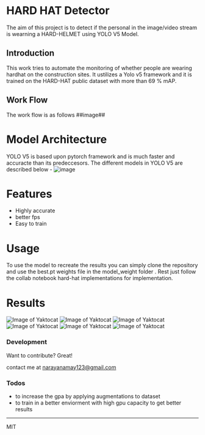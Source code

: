 # HARD HAT Detector
The aim of this project is to detect if the personal in the image/video stream is wearning a HARD-HELMET using YOLO V5 Model.
## Introduction
This work tries to automate the monitoring of whether people are wearing hardhat on the construction sites. It ustilizes a Yolo v5 framework and it is trained on the HARD-HAT public dataset with more than 69 % mAP.
## Work Flow
The work flow is as follows
##image##

# Model Architecture 
YOLO V5 is based upon pytorch framework and is much faster and accuracte than its predeccesors.
The different models in YOLO V5 are described below -
![image](https://github.com/gd1m3y/HARD-HAT-DETECTOR/blob/master/1_MS_sC3rpdyOGSJF8rwoJxA.png)
#  Features

  - Highly accurate
  - better fps
  - Easy to train

# Usage
To use the model to recreate the results you can simply clone the repository and use the best.pt weights file in the model_weight folder . Rest just follow the collab notebook hard-hat implementations for implementation.

# Results
![Image of Yaktocat](https://github.com/gd1m3y/HARD-HAT-DETECTOR/blob/master/results/result_1.jfif)
![Image of Yaktocat](https://github.com/gd1m3y/HARD-HAT-DETECTOR/blob/master/results/result_2.jfif)
![Image of Yaktocat](https://github.com/gd1m3y/HARD-HAT-DETECTOR/blob/master/results/result_3.jfif)
![Image of Yaktocat](https://github.com/gd1m3y/HARD-HAT-DETECTOR/blob/master/results/result_4.jfif)
![Image of Yaktocat](https://github.com/gd1m3y/HARD-HAT-DETECTOR/blob/master/results/result_5.jfif)
![Image of Yaktocat](https://github.com/gd1m3y/HARD-HAT-DETECTOR/blob/master/results/result_6.jfif)
### Development

Want to contribute? Great!

contact me at narayanamay123@gmail.com
### Todos

 
 - to increase the gpa by applying augmentations to dataset
 - to train in a better enviorment with high gpu capacity to get better results
----

MIT
